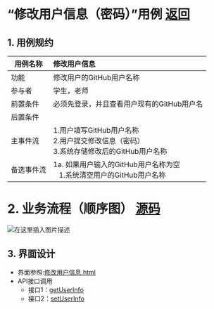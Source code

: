 ﻿
# “修改用户信息（密码）”用例 [返回](../README.md)
## 1. 用例规约

|用例名称|修改用户信息|
|-------|:-------------|
|功能|修改用户的GitHub用户名称|
|参与者|学生，老师|
|前置条件|必须先登录，并且查看用户现有的GitHub用户名|
|后置条件| |
|主事件流| 1.用户填写GitHub用户名称 <br/> 2.用户提交修改信息（密码） <br/>3.系统存储修改后的GitHub用户名称|
|备选事件流|1a. 如果用户输入的GitHub用户名称为空 <br/>&nbsp;&nbsp; 1.系统清空用户的GitHub用户名称|
# 2. 业务流程（顺序图） [源码](https://github.com/LiYundong593/is_analysis/tree/master/test6/src/sequence修改用户信息(密码).puml)
![在这里插入图片描述](https://img-blog.csdnimg.cn/20200526115610374.png?x-oss-process=image/watermark,type_ZmFuZ3poZW5naGVpdGk,shadow_10,text_aHR0cHM6Ly9ibG9nLmNzZG4ubmV0L2x5ZGRhc2h1YWlnZQ==,size_16,color_FFFFFF,t_70)

## 3. 界面设计
- 界面参照:[修改用户信息.html](https://github.com/LiYundong593/is_analysis/tree/master/test6//ui/修改用户信息（密码）.html)
- API接口调用
    - 接口1：[getUserInfo](../接口/getUserInfo.md)
    - 接口2：[setUserInfo](../接口/setUserInfo.md)
    

